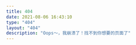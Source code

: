 ```yaml
---
title: 404
date: 2021-08-06 16:43:10
type: "404"
layout: "404"
description: "Oops～，我崩溃了！找不到你想要的页面了"
---
```


